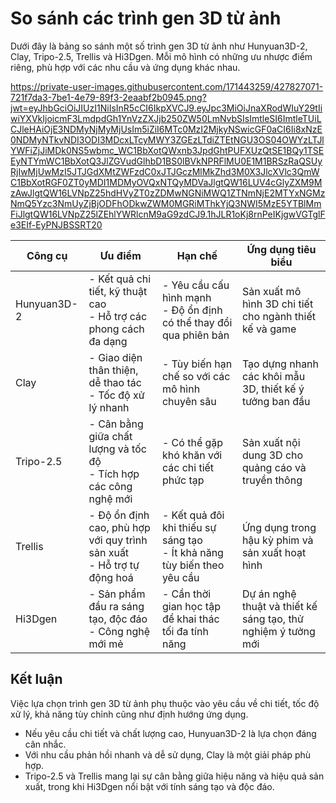 # So sánh các trình gen 3D từ ảnh

Dưới đây là bảng so sánh một số trình gen 3D từ ảnh như Hunyuan3D-2, Clay, Tripo-2.5, Trellis và Hi3Dgen. Mỗi mô hình có những ưu nhược điểm riêng, phù hợp với các nhu cầu và ứng dụng khác nhau.

https://private-user-images.githubusercontent.com/171443259/427827071-721f7da3-7be1-4e79-89f3-2eaabf2b0945.png?jwt=eyJhbGciOiJIUzI1NiIsInR5cCI6IkpXVCJ9.eyJpc3MiOiJnaXRodWIuY29tIiwiYXVkIjoicmF3LmdpdGh1YnVzZXJjb250ZW50LmNvbSIsImtleSI6ImtleTUiLCJleHAiOjE3NDMyNjMyMjUsIm5iZiI6MTc0MzI2MjkyNSwicGF0aCI6Ii8xNzE0NDMyNTkvNDI3ODI3MDcxLTcyMWY3ZGEzLTdiZTEtNGU3OS04OWYzLTJlYWFiZjJiMDk0NS5wbmc_WC1BbXotQWxnb3JpdGhtPUFXUzQtSE1BQy1TSEEyNTYmWC1BbXotQ3JlZGVudGlhbD1BS0lBVkNPRFlMU0E1M1BRSzRaQSUyRjIwMjUwMzI5JTJGdXMtZWFzdC0xJTJGczMlMkZhd3M0X3JlcXVlc3QmWC1BbXotRGF0ZT0yMDI1MDMyOVQxNTQyMDVaJlgtQW16LUV4cGlyZXM9MzAwJlgtQW16LVNpZ25hdHVyZT0zZDMwNGNiMWQ1ZTNmNjE2MTYxNGMzNmQ5Yzc3NmUyZjBjODFhODkwZWM0MGRiMThkYjQ3NWI5MzE5YTBlMmFiJlgtQW16LVNpZ25lZEhlYWRlcnM9aG9zdCJ9.1hJLR1oKj8rnPeIKjgwVGTglFe3EIf-EyPNJBSSRT20

| Công cụ        | Ưu điểm                                     | Hạn chế                               | Ứng dụng tiêu biểu                             |
|----------------|---------------------------------------------|---------------------------------------|-----------------------------------------------|
| Hunyuan3D-2    | - Kết quả chi tiết, kỹ thuật cao<br>- Hỗ trợ các phong cách đa dạng | - Yêu cầu cấu hình mạnh<br>- Độ ổn định có thể thay đổi qua phiên bản | Sản xuất mô hình 3D chi tiết cho ngành thiết kế và game |
| Clay           | - Giao diện thân thiện, dễ thao tác<br>- Tốc độ xử lý nhanh | - Tùy biến hạn chế so với các mô hình chuyên sâu | Tạo dựng nhanh các khôi mẫu 3D, thiết kế ý tưởng ban đầu |
| Tripo-2.5      | - Cân bằng giữa chất lượng và tốc độ<br>- Tích hợp các công nghệ mới | - Có thể gặp khó khăn với các chi tiết phức tạp | Sản xuất nội dung 3D cho quảng cáo và truyền thông |
| Trellis       | - Độ ổn định cao, phù hợp với quy trình sản xuất<br>- Hỗ trợ tự động hoá | - Kết quả đôi khi thiếu sự sáng tạo<br>- Ít khả năng tùy biến theo yêu cầu | Ứng dụng trong hậu kỳ phim và sản xuất hoạt hình |
| Hi3Dgen        | - Sản phẩm đầu ra sáng tạo, độc đáo<br>- Công nghệ mới mẻ | - Cần thời gian học tập để khai thác tối đa tính năng | Dự án nghệ thuật và thiết kế sáng tạo, thử nghiệm ý tưởng mới |

## Kết luận

Việc lựa chọn trình gen 3D từ ảnh phụ thuộc vào yêu cầu về chi tiết, tốc độ xử lý, khả năng tùy chỉnh cũng như định hướng ứng dụng.  
- Nếu yêu cầu chi tiết và chất lượng cao, Hunyuan3D-2 là lựa chọn đáng cân nhắc.  
- Với nhu cầu phản hồi nhanh và dễ sử dụng, Clay là một giải pháp phù hợp.  
- Tripo-2.5 và Trellis mang lại sự cân bằng giữa hiệu năng và hiệu quả sản xuất, trong khi Hi3Dgen nổi bật với tính sáng tạo và độc đáo.
